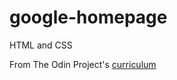 # google-homepage

HTML and CSS

From The Odin Project's [curriculum](http://www.theodinproject.com/web-development-101/html-css)

